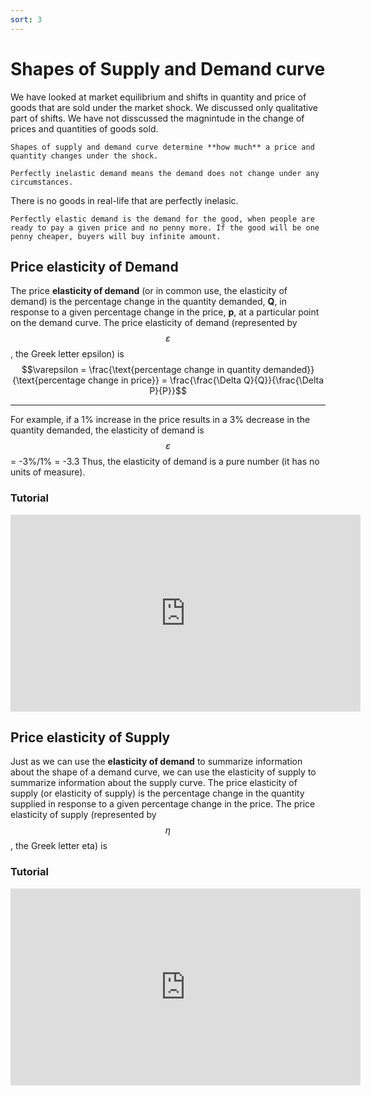 ```yaml
---
sort: 3
---
```


# Shapes of Supply and Demand curve

We have looked at market equilibrium and shifts in quantity and price of goods that are sold under the market shock. We discussed only qualitative part of shifts. We have not disscussed the magnintude in the change of prices and quantities of goods sold.

```note
Shapes of supply and demand curve determine **how much** a price and quantity changes under the shock.
```

```note
Perfectly inelastic demand means the demand does not change under any circumstances.
```

There is no goods in real-life that are perfectly inelasic.


```note
Perfectly elastic demand is the demand for the good, when people are ready to pay a given price and no penny more. If the good will be one penny cheaper, buyers will buy infinite amount.
```





## Price elasticity of Demand

The price **elasticity of demand** (or in common use, the elasticity of demand) is the
percentage change in the quantity demanded, __Q__, in response to a given percentage
change in the price, __p__, at a particular point on the demand curve. The price elasticity
of demand (represented by $$\varepsilon$$, the Greek letter epsilon) is
$$\varepsilon = \frac{\text{percentage change in quantity demanded}}{\text{percentage change in price}} =
\frac{\frac{\Delta Q}{Q}}{\frac{\Delta P}{P}}$$

---

For example,
if a 1% increase in the price results in a 3% decrease in the quantity demanded, the
elasticity of demand is $$\varepsilon$$ = -3%/1% = -3.3 Thus, the elasticity of demand is a pure
number (it has no units of measure).

### Tutorial

<iframe width="560" height="315" src="https://www.youtube.com/embed/FBWJYH8DZ1g" title="YouTube video player" frameborder="0" allow="accelerometer; autoplay; clipboard-write; encrypted-media; gyroscope; picture-in-picture" allowfullscreen></iframe>

## Price elasticity of Supply

Just as we can use the **elasticity of demand** to summarize information about the shape
of a demand curve, we can use the elasticity of supply to summarize information
about the supply curve. The price elasticity of supply (or elasticity of supply) is the
percentage change in the quantity supplied in response to a given percentage change
in the price. The price elasticity of supply (represented by $$\eta$$, the Greek letter eta) is


### Tutorial
<iframe width="560" height="315" src="https://www.youtube.com/embed/wi1x3sYHU6I" title="YouTube video player" frameborder="0" allow="accelerometer; autoplay; clipboard-write; encrypted-media; gyroscope; picture-in-picture" allowfullscreen></iframe>

